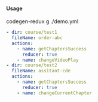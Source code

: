 #### Usage

codegen-redux g ./demo.yml

```yml
- dir: course/test1
  fileName: order-abc
  actions:
    - name: getChaptersSuccess
      reducer: true
    - name: changeVideoPlay
- dir: course/test2
  fileName: assitant-cde
  actions:
    - name: getChaptersSuccess
      reducer: true
    - name: changeCurrentChapter
```
